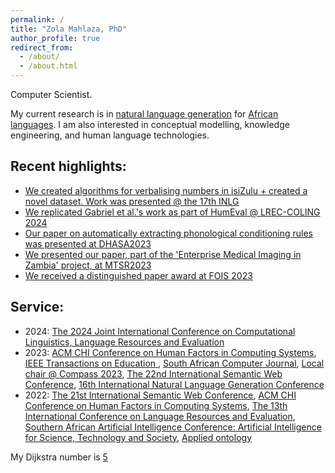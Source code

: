 ```yaml
---
permalink: /
title: "Zola Mahlaza, PhD"
author_profile: true
redirect_from: 
  - /about/
  - /about.html
---
```


Computer Scientist.

My current research is in [natural language generation](https://en.wikipedia.org/wiki/Natural_language_generation) for [African languages](https://en.wikipedia.org/wiki/Languages_of_Africa). I am also interested in conceptual modelling, knowledge engineering, and human language technologies.

## Recent highlights:

- [We created algorithms for verbalising numbers in isiZulu + created a novel dataset. Work was presented @ the 17th INLG](https://aclanthology.org/2024.inlg-main.21/)
- [We replicated Gabriel et al.'s work as part of HumEval @ LREC-COLING 2024](https://aclanthology.org/2024.humeval-1.26/)
- [Our paper on automatically extracting phonological conditioning rules was presented at DHASA2023](https://www.upjournals.up.ac.za/index.php/dhasa/article/view/5013)
- [We presented our paper, part of the 'Enterprise Medical Imaging in Zambia' project, at MTSR2023](http://www.mtsr-conf.org/programme)
- [We received a distinguished paper award at FOIS 2023](https://sit.uct.ac.za/articles/2023-07-30-distinguished-paper-award-fois2023-conference)




## Service:

- 2024: [The 2024 Joint International Conference on Computational Linguistics, Language Resources and Evaluation](https://lrec-coling-2024.org/)
- 2023: [ACM CHI Conference on Human Factors in Computing Systems](https://chi2023.acm.org/), [IEEE Transactions on Education ](https://ieeexplore.ieee.org/xpl/RecentIssue.jsp?punumber=13), [South African Computer Journal](https://sacj.cs.uct.ac.za/), [Local chair @ Compass 2023](https://compass.acm.org/), [The 22nd International Semantic Web Conference](https://iswc2023.semanticweb.org/), [16th International Natural Language Generation Conference](https://inlg2023.github.io/)
- 2022: [The 21st International Semantic Web Conference](https://iswc2022.semanticweb.org/), [ACM CHI Conference on Human Factors in Computing Systems](https://chi2022.acm.org/), [The 13th International Conference on Language Resources and Evaluation](https://lrec2022.lrec-conf.org/en/), [Southern African Artificial Intelligence Conference: Artificial Intelligence for Science, Technology and Society](https://2021.sacair.org.za/), [Applied ontology](https://www.iospress.com/catalog/journals/applied-ontology)


My Dijkstra number is [5](https://www.csauthors.net/distance/zola-mahlaza/edsger-w-dijkstra)